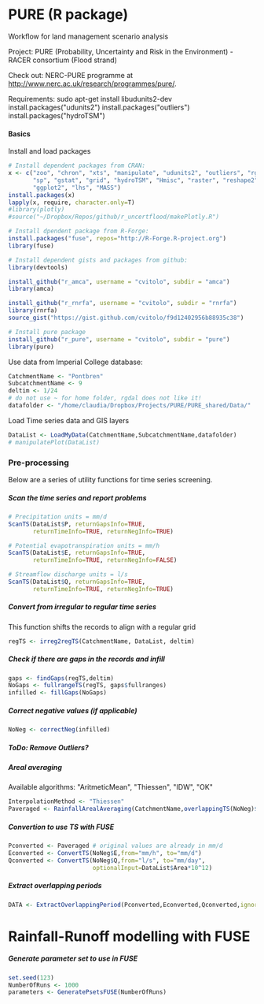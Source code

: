 PURE (R package)
================

Workflow for land management scenario analysis

Project: PURE (Probability, Uncertainty and Risk in the Environment) - RACER consortium (Flood strand)

Check out: NERC-PURE programme at http://www.nerc.ac.uk/research/programmes/pure/.

Requirements:
sudo apt-get install libudunits2-dev
install.packages("udunits2")
install.packages("outliers")
install.packages("hydroTSM")


#### Basics
Install and load packages
```R
# Install dependent packages from CRAN:
x <- c("zoo", "chron", "xts", "manipulate", "udunits2", "outliers", "rgdal", 
       "sp", "gstat", "grid", "hydroTSM", "Hmisc", "raster", "reshape2", 
       "ggplot2", "lhs", "MASS")
install.packages(x)
lapply(x, require, character.only=T)
#library(plotly)
#source("~/Dropbox/Repos/github/r_uncertflood/makePlotly.R")

# Install dpendent package from R-Forge:
install.packages("fuse", repos="http://R-Forge.R-project.org")
library(fuse)

# Install dependent gists and packages from github:
library(devtools)

install_github("r_amca", username = "cvitolo", subdir = "amca")
library(amca)

install_github("r_rnrfa", username = "cvitolo", subdir = "rnrfa")
library(rnrfa)
source_gist("https://gist.github.com/cvitolo/f9d12402956b88935c38")

# Install pure package
install_github("r_pure", username = "cvitolo", subdir = "pure")
library(pure)
```

Use data from Imperial College database:
```R
CatchmentName <- "Pontbren" 
SubcatchmentName <- 9      
deltim <- 1/24
# do not use ~ for home folder, rgdal does not like it!
datafolder <- "/home/claudia/Dropbox/Projects/PURE/PURE_shared/Data/"
```
Load Time series data and GIS layers
```R
DataList <- LoadMyData(CatchmentName,SubcatchmentName,datafolder)
# manipulatePlot(DataList)
```

### Pre-processing
Below are a series of utility functions for time series screening. 

##### Scan the time series and report problems
```R
# Precipitation units = mm/d
ScanTS(DataList$P, returnGapsInfo=TRUE, 
       returnTimeInfo=TRUE, returnNegInfo=TRUE) 

# Potential evapotranspiration units = mm/h
ScanTS(DataList$E, returnGapsInfo=TRUE, 
       returnTimeInfo=TRUE, returnNegInfo=FALSE)

# Streamflow discharge units = l/s
ScanTS(DataList$Q, returnGapsInfo=TRUE, 
       returnTimeInfo=TRUE, returnNegInfo=TRUE)
```

##### Convert from irregular to regular time series
This function shifts the records to align with a regular grid
```R
regTS <- irreg2regTS(CatchmentName, DataList, deltim)
```

##### Check if there are gaps in the records and infill 
```R
gaps <- findGaps(regTS,deltim)
NoGaps <- fullrangeTS(regTS, gaps$fullranges)
infilled <- fillGaps(NoGaps)
``` 

##### Correct negative values (if applicable)
```R
NoNeg <- correctNeg(infilled)
```

##### ToDo: Remove Outliers?

##### Areal averaging
Available algorithms: "AritmeticMean", "Thiessen", "IDW", "OK" 
```R
InterpolationMethod <- "Thiessen"
Paveraged <- RainfallArealAveraging(CatchmentName,overlappingTS(NoNeg)$P,DataList,InterpolationMethod) 
```

##### Convertion to use TS with FUSE
```R
Pconverted <- Paveraged # original values are already in mm/d
Econverted <- ConvertTS(NoNeg$E,from="mm/h", to="mm/d")
Qconverted <- ConvertTS(NoNeg$Q,from="l/s", to="mm/day",
                        optionalInput=DataList$Area*10^12)
```

##### Extract overlapping periods
```R
DATA <- ExtractOverlappingPeriod(Pconverted,Econverted,Qconverted,ignoreQ=TRUE)
```

# Rainfall-Runoff modelling with FUSE

##### Generate parameter set to use in FUSE
```R
set.seed(123)
NumberOfRuns <- 1000
parameters <- GeneratePsetsFUSE(NumberOfRuns)
```

